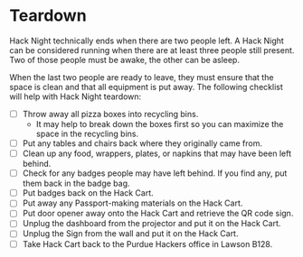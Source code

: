 # Teardown

Hack Night technically ends when there are two people left. A Hack Night can be considered running when there are at
least three people still present. Two of those people must be awake, the other can be asleep.

When the last two people are ready to leave, they must ensure that the space is clean and that all equipment is put
away. The following checklist will help with Hack Night teardown:

- [ ] Throw away all pizza boxes into recycling bins.
  - It may help to break down the boxes first so you can maximize the space in the recycling bins.
- [ ] Put any tables and chairs back where they originally came from.
- [ ] Clean up any food, wrappers, plates, or napkins that may have been left behind.
- [ ] Check for any badges people may have left behind. If you find any, put them back in the badge bag.
- [ ] Put badges back on the Hack Cart.
- [ ] Put away any Passport-making materials on the Hack Cart.
- [ ] Put door opener away onto the Hack Cart and retrieve the QR code sign.
- [ ] Unplug the dashboard from the projector and put it on the Hack Cart.
- [ ] Unplug the Sign from the wall and put it on the Hack Cart.
- [ ] Take Hack Cart back to the Purdue Hackers office in Lawson B128.
